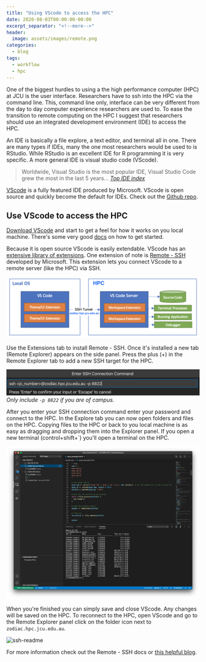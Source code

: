 ```yaml
---
title: "Using VScode to access the HPC"
date: 2020-08-03T00:00:00-00:00
excerpt_separator: "<!--more-->"
header:
  image: assets/images/remote.png
categories:
  - blog
tags:
  - workflow
  - hpc
---
```


One of the biggest hurdles to using a the high performance computer (HPC) at JCU is the user interface. Researchers have to ssh into the HPC via the command line. This, command line only, interface can be very different from the day to day computer experience researchers are used to. To ease the transition to remote computing on the HPC I suggest that researchers should use an integrated development environment (IDE) to access the HPC.

An IDE is basically a file explore, a text editor, and terminal all in one. There are many types if IDEs, many the one most researchers would be used to is RStudio. While RStudio is an excellent IDE for R programming it is very specific. A more general IDE is visual studio code (VScode).

> Worldwide, Visual Studio is the most popular IDE, Visual Studio Code grew the most in the last 5 years... <cite><a href="https://pypl.github.io/IDE.html"> Top IDE index</a></cite>

[VScode](https://code.visualstudio.com/) is a fully featured IDE produced by Microsoft. VScode is open source and quickly become the default for IDEs. Check out the [Github repo](https://github.com/microsoft/vscode).

## Use VScode to access the HPC

[Download VScode](https://code.visualstudio.com/Download) and start to get a feel for how it works on you local machine. There's some very good [docs](https://code.visualstudio.com/docs/getstarted/introvideos) on how to get started. 


Because it is open source VScode is easily extendable. VScode has an [extensive library of extensions](https://code.visualstudio.com/docs/editor/extension-gallery). One extension of note is [Remote - SSH](https://marketplace.visualstudio.com/items?itemName=ms-vscode-remote.remote-ssh) developed by Microsoft. This extension lets you connect VScode to a remote server (like the HPC) via SSH.

![Remote](/assets/images/remote.png)

Use the Extensions tab to install Remote - SSH. Once it's installed a new tab (Remote Explorer) appears on the side panel. Press the plus (+) in the Remote Explorer tab to add a new SSH target for the HPC.

![ssh-command](/assets/images/ssh-target.png)
*Only include `-p 8822` if you are of campus.*

After you enter your SSH connection command enter your password and connect to the HPC. In the Explore tab you can now open folders and files on the HPC. Copying files to the HPC or back to you local machine is as easy as dragging and dropping them into the Explorer panel. If you open a new terminal (control+shift+`) you'll open a terminal on the HPC. 

![vscode-hpc](/assets/images/vscode-hpc.png)

When you're finished you can simply save and close VScode. Any changes will be saved on the HPC. To reconnect to the HPC, open VScode and go to the Remote Explorer panel click on the folder icon next to `zodiac.hpc.jcu.edu.au`.

![ssh-readme](/assets/images/ssh-readme.gif)

For more information check out the Remote - SSH docs or [this helpful blog](https://code.visualstudio.com/blogs/2019/07/25/remote-ssh). 